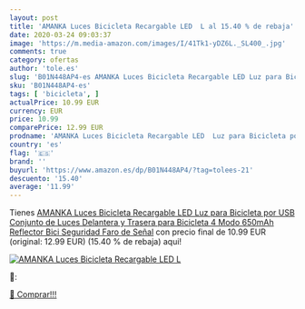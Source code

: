 ```yaml
---
layout: post
title: 'AMANKA Luces Bicicleta Recargable LED  L al 15.40 % de rebaja'
date: 2020-03-24 09:03:37
image: 'https://m.media-amazon.com/images/I/41Tk1-yDZ6L._SL400_.jpg'
comments: true
category: ofertas
author: 'tole.es'
slug: 'B01N448AP4-es AMANKA Luces Bicicleta Recargable LED Luz para Bicicleta...'
sku: 'B01N448AP4-es'
tags: [ 'bicicleta', ]
actualPrice: 10.99 EUR
currency: EUR
price: 10.99
comparePrice: 12.99 EUR
prodname: 'AMANKA Luces Bicicleta Recargable LED  Luz para Bicicleta por USB Conjunto de Luces Delantera y Trasera para Bicicleta 4 Modo 650mAh Reflector Bici Seguridad Faro de Señal'
country: 'es'
flag: '🇪🇸'
brand: ''
buyurl: 'https://www.amazon.es/dp/B01N448AP4/?tag=tolees-21'
descuento: '15.40'
average: '11.99'
---
```


Tienes [AMANKA Luces Bicicleta Recargable LED  Luz para Bicicleta por USB Conjunto de Luces Delantera y Trasera para Bicicleta 4 Modo 650mAh Reflector Bici Seguridad Faro de Señal](https://www.amazon.es/dp/B01N448AP4/?tag=tolees-21) con precio final de  10.99 EUR (original: 12.99 EUR) (15.40 %  de rebaja) aqui!

[![AMANKA Luces Bicicleta Recargable LED  L](https://m.media-amazon.com/images/I/41Tk1-yDZ6L._SL400_.jpg)](https://www.amazon.es/dp/B01N448AP4/?tag=tolees-21)

🔎:


[🛒 Comprar!!!](https://www.amazon.es/dp/B01N448AP4/?tag=tolees-21)
